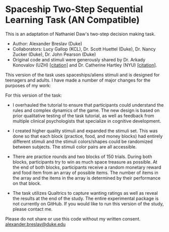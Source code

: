 # Spaceship Two-Step Sequential Learning Task (AN Compatible)
This is an adaptation of Nathaniel Daw's two-step decision making task.

- Author: Alexander Breslav (Duke)
- Collaborators: Lucy Gallop (KCL), Dr. Scott Huettel (Duke), Dr. Nancy Zucker (Duke), Dr. John Pearson (Duke)
- Original code and stimuli were generously shared by Dr. Arkady Konovalov (UZH) [[citation]](https://www.nature.com/articles/ncomms12438?origin=ppub) and Dr. Catherine Hartley (NYU) [[citation]](https://www.ncbi.nlm.nih.gov/pmc/articles/PMC4899156/).

This version of the task uses spaceships/aliens stimuli and is designed for teenagers and adults.
I have made a number of major changes for the purposes of my work:

For this version of the task:
 - I overhauled the tutorial to ensure that participants could understand the rules and complex dynamics of the game. The new design is based on prior qualitative testing of the task tutorial, as well as feedback from multiple clinical psychologists that specialize in cognitive development.

- I created higher quality stimuli and expanded the stimuli set. This was done so that each block (practice, food, and money blocks) had entirely different stimuli and the stimuli colors/shapes could be randomized between subjects. The stimuli color pairs are all accessible.

- There are practice rounds and two blocks of 150 trials. During both blocks, participants try to win as much space treasure as possible. At the end of both blocks, participants receive a random monetary reward and food item from an array of possible items. The number of items in the array and the items in the array is determined by their performance on that block.

- The task utilizes Qualtrics to capture wanting ratings as well as reveal the results at the end of the study. The entire experimental package is not currently on GitHub. If you would like to run this version of the study, please contact me.

Please do not share or use this code without my written consent.  
alexander.breslav@duke.edu
